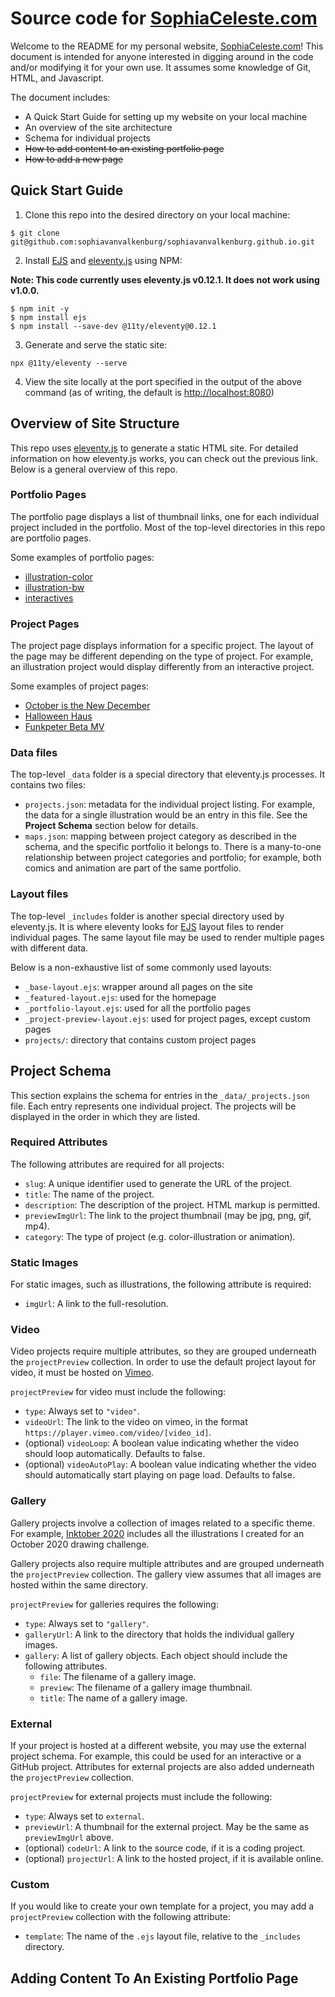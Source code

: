 # Source code for [SophiaCeleste.com](https://www.sophiaceleste.com)

Welcome to the README for my personal website, [SophiaCeleste.com](https://www.sophiaceleste.com)!
This document is intended for anyone interested in digging around in the code and/or modifying it for your own use. It assumes some knowledge of Git, HTML, and Javascript. 

The document includes:
- A Quick Start Guide for setting up my website on your local machine
- An overview of the site architecture
- Schema for individual projects
- ~~How to add content to an existing portfolio page~~
- ~~How to add a new page~~


## Quick Start Guide

1. Clone this repo into the desired directory on your local machine:
```
$ git clone git@github.com:sophiavanvalkenburg/sophiavanvalkenburg.github.io.git
```
2. Install [EJS](https://ejs.co/) and [eleventy.js](https://www.11ty.dev/) using NPM:

**Note: This code currently uses eleventy.js v0.12.1. It does not work using v1.0.0.**
```
$ npm init -y
$ npm install ejs
$ npm install --save-dev @11ty/eleventy@0.12.1
```

3. Generate and serve the static site:
```
npx @11ty/eleventy --serve
```
4. View the site locally at the port specified in the output of the above command (as of writing, the default is [http://localhost:8080](http://localhost:8080))


## Overview of Site Structure

This repo uses [eleventy.js](https://www.11ty.dev/) to generate a static HTML site. For detailed information on how eleventy.js works, you can check out the previous link. Below is a general overview of this repo.

### Portfolio Pages

The portfolio page displays a list of thumbnail links, one for each individual project included in the portfolio. Most of the top-level directories in this repo are portfolio pages.

Some examples of portfolio pages:
- [illustration-color](https://sophiaceleste.com/illustration-color/)
- [illustration-bw](https://sophiaceleste.com/illustration-bw/)
- [interactives](https://sophiaceleste.com/interactives/)

### Project Pages

The project page displays information for a specific project. The layout of the page may be different depending on the type of project. For example, an illustration project would display differently from an interactive project.

Some examples of project pages:
- [October is the New December](https://sophiaceleste.com/project/october-new-december/)
- [Halloween Haus](https://sophiaceleste.com/project/halloween-haus/)
- [Funkpeter Beta MV](https://sophiaceleste.com/project/funkpeter-beta/)


### Data files

The top-level `_data` folder is a special directory that eleventy.js processes. It contains two files:
- `projects.json`: metadata for the individual project listing. For example, the data for a single illustration would be an entry in this file. See the **Project Schema** section below for details.
- `maps.json`: mapping between project category as described in the schema, and the specific portfolio it belongs to. There is a many-to-one relationship between project categories and portfolio; for example, both comics and animation are part of the same portfolio.

### Layout files

The top-level `_includes` folder is another special directory used by eleventy.js. It is where eleventy looks for [EJS](https://ejs.co/) layout files to render individual pages. The same layout file may be used to render multiple pages with different data. 

Below is a non-exhaustive list of some commonly used layouts:
- `_base-layout.ejs`: wrapper around all pages on the site
- `_featured-layout.ejs`: used for the homepage
- `_portfolio-layout.ejs`: used for all the portfolio pages
- `_project-preview-layout.ejs`: used for project pages, except custom pages
- `projects/`: directory that contains custom project pages


## Project Schema

This section explains the schema for entries in the `_data/_projects.json` file. Each entry represents one individual project. The projects will be displayed in the order in which they are listed. 

### Required Attributes

The following attributes are required for all projects:
- `slug`: A unique identifier used to generate the URL of the project.
- `title`: The name of the project.
- `description`: The description of the project. HTML markup is permitted.
- `previewImgUrl`: The link to the project thumbnail (may be jpg, png, gif, mp4).
- `category`: The type of project (e.g. color-illustration or animation).

### Static Images

For static images, such as illustrations, the following attribute is required:
- `imgUrl`: A link to the full-resolution. 

### Video

Video projects require multiple attributes, so they are grouped underneath the `projectPreview` collection. In order to use the default project layout for video, it must be hosted on [Vimeo](https://vimeo.com/).

`projectPreview` for video must include the following:
- `type`: Always set to `"video"`.
- `videoUrl`: The link to the video on vimeo, in the format `https://player.vimeo.com/video/[video_id]`.
- (optional) `videoLoop`:  A boolean value indicating whether the video should loop automatically. Defaults to false.
- (optional) `videoAutoPlay`:  A boolean value indicating whether the video should automatically start playing on page load. Defaults to false.

### Gallery

Gallery projects involve a collection of images related to a specific theme. For example, [Inktober 2020](https://sophiaceleste.com/project/inktober-2020/) includes all the illustrations I created for an October 2020 drawing challenge.

Gallery projects also require multiple attributes and are grouped underneath the `projectPreview` collection. The gallery view assumes that all images are hosted within the same directory.

`projectPreview` for galleries requires the following:
- `type`: Always set to `"gallery"`.
- `galleryUrl`: A link to the directory that holds the individual gallery images.
- `gallery`: A list of gallery objects. Each object should include the following attributes.
  - `file`: The filename of a gallery image.
  - `preview`: The filename of a gallery image thumbnail.
  - `title`: The name of a gallery image.


### External

If your project is hosted at a different website, you may use the external project schema. For example, this could be used for an interactive or a GitHub project. Attributes for external projects are also added underneath the `projectPreview` collection.

`projectPreview` for external projects must include the following:
- `type`: Always set to `external`.
- `previewUrl`: A thumbnail for the external project. May be the same as `previewImgUrl` above.
- (optional) `codeUrl`:  A link to the source code, if it is a coding project.
- (optional) `projectUrl`:  A link to the hosted project, if it is available online.


### Custom

If you would like to create your own template for a project, you may add a `projectPreview` collection with the following attribute:
- `template`: The name of the `.ejs` layout file, relative to the `_includes` directory.


## Adding Content To An Existing Portfolio Page

